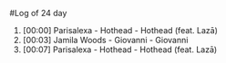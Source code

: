 #Log of 24 day

1. [00:00] Parisalexa - Hothead - Hothead (feat. Lazā)
1. [00:03] Jamila Woods - Giovanni - Giovanni
1. [00:07] Parisalexa - Hothead - Hothead (feat. Lazā)
